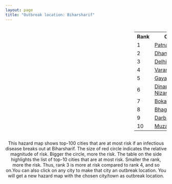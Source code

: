 ```yaml
---
layout: page
title: "Outbreak location: Biharsharif"
---
```

<div style="width: 100%; overflow: auto;">
<div style="width: 75%; float: left;">
<div id="mapid">
<script src="https://buda-magenta.github.io/hazard_map/load_map.js"></script>

<script>
var marker_outbreak = L.marker([25.205305, 85.514612],{"autoPan": true}).addTo(map); marker_outbreak.bindTooltip("Biharsharif").openTooltip();

var circle_1 = L.circle([25.609324, 85.123525], {"pane": "markerPane", "color": "red", "fill": true, "fillOpacity": 0.2, "fillRule": "evenodd", "lineCap": "round", "lineJoin": "round", "opacity": 1.0, "radius": 133133, "stroke": true, "weight": 3}).addTo(map);
circle_1.bindTooltip("Patna<br>rank: 1<br>hazard index: 0.133133")
circle_1.bindPopup('<a href="https://buda-magenta.github.io/hazard_map/Patna">Patna</a>')

var circle_2 = L.circle([23.795281, 86.430964], {"pane": "markerPane", "color": "red", "fill": true, "fillOpacity": 0.2, "fillRule": "evenodd", "lineCap": "round", "lineJoin": "round", "opacity": 1.0, "radius": 29105, "stroke": true, "weight": 3}).addTo(map);
circle_2.bindTooltip("Dhanbad<br>rank: 2<br>hazard index: 0.029105")
circle_2.bindPopup('<a href="https://buda-magenta.github.io/hazard_map/Dhanbad">Dhanbad</a>')

var circle_3 = L.circle([28.651718, 77.221939], {"pane": "markerPane", "color": "red", "fill": true, "fillOpacity": 0.2, "fillRule": "evenodd", "lineCap": "round", "lineJoin": "round", "opacity": 1.0, "radius": 25018, "stroke": true, "weight": 3}).addTo(map);
circle_3.bindTooltip("Delhi<br>rank: 3<br>hazard index: 0.025018")
circle_3.bindPopup('<a href="https://buda-magenta.github.io/hazard_map/Delhi">Delhi</a>')

var circle_4 = L.circle([25.335649, 83.007629], {"pane": "markerPane", "color": "red", "fill": true, "fillOpacity": 0.2, "fillRule": "evenodd", "lineCap": "round", "lineJoin": "round", "opacity": 1.0, "radius": 22888, "stroke": true, "weight": 3}).addTo(map);
circle_4.bindTooltip("Varanasi<br>rank: 4<br>hazard index: 0.022889")
circle_4.bindPopup('<a href="https://buda-magenta.github.io/hazard_map/Varanasi">Varanasi</a>')

var circle_5 = L.circle([24.796436, 85.007956], {"pane": "markerPane", "color": "red", "fill": true, "fillOpacity": 0.2, "fillRule": "evenodd", "lineCap": "round", "lineJoin": "round", "opacity": 1.0, "radius": 19479, "stroke": true, "weight": 3}).addTo(map);
circle_5.bindTooltip("Gaya<br>rank: 5<br>hazard index: 0.019480")
circle_5.bindPopup('<a href="https://buda-magenta.github.io/hazard_map/Gaya">Gaya</a>')

var circle_6 = L.circle([25.623400, 85.041700], {"pane": "markerPane", "color": "red", "fill": true, "fillOpacity": 0.2, "fillRule": "evenodd", "lineCap": "round", "lineJoin": "round", "opacity": 1.0, "radius": 12521, "stroke": true, "weight": 3}).addTo(map);
circle_6.bindTooltip("Dinapur Nizamat<br>rank: 6<br>hazard index: 0.012521")
circle_6.bindPopup('<a href="https://buda-magenta.github.io/hazard_map/Dinapur_Nizamat">Dinapur Nizamat</a>')

var circle_7 = L.circle([23.699128, 85.991069], {"pane": "markerPane", "color": "red", "fill": true, "fillOpacity": 0.2, "fillRule": "evenodd", "lineCap": "round", "lineJoin": "round", "opacity": 1.0, "radius": 10371, "stroke": true, "weight": 3}).addTo(map);
circle_7.bindTooltip("Bokaro<br>rank: 7<br>hazard index: 0.010372")
circle_7.bindPopup('<a href="https://buda-magenta.github.io/hazard_map/Bokaro">Bokaro</a>')

var circle_8 = L.circle([25.286698, 87.132254], {"pane": "markerPane", "color": "red", "fill": true, "fillOpacity": 0.2, "fillRule": "evenodd", "lineCap": "round", "lineJoin": "round", "opacity": 1.0, "radius": 9976, "stroke": true, "weight": 3}).addTo(map);
circle_8.bindTooltip("Bhagalpur<br>rank: 8<br>hazard index: 0.009976")
circle_8.bindPopup('<a href="https://buda-magenta.github.io/hazard_map/Bhagalpur">Bhagalpur</a>')

var circle_9 = L.circle([26.083143, 86.032571], {"pane": "markerPane", "color": "red", "fill": true, "fillOpacity": 0.2, "fillRule": "evenodd", "lineCap": "round", "lineJoin": "round", "opacity": 1.0, "radius": 9003, "stroke": true, "weight": 3}).addTo(map);
circle_9.bindTooltip("Darbhanga<br>rank: 9<br>hazard index: 0.009003")
circle_9.bindPopup('<a href="https://buda-magenta.github.io/hazard_map/Darbhanga">Darbhanga</a>')

var circle_10 = L.circle([26.148658, 85.340013], {"pane": "markerPane", "color": "red", "fill": true, "fillOpacity": 0.2, "fillRule": "evenodd", "lineCap": "round", "lineJoin": "round", "opacity": 1.0, "radius": 8815, "stroke": true, "weight": 3}).addTo(map);
circle_10.bindTooltip("Muzaffarpur<br>rank: 10<br>hazard index: 0.008816")
circle_10.bindPopup('<a href="https://buda-magenta.github.io/hazard_map/Muzaffarpur">Muzaffarpur</a>')

var circle_11 = L.circle([25.512719, 86.090571], {"pane": "markerPane", "color": "red", "fill": true, "fillOpacity": 0.2, "fillRule": "evenodd", "lineCap": "round", "lineJoin": "round", "opacity": 1.0, "radius": 6561, "stroke": true, "weight": 3}).addTo(map);
circle_11.bindTooltip("Begusarai<br>rank: 11<br>hazard index: 0.006561")
circle_11.bindPopup('<a href="https://buda-magenta.github.io/hazard_map/Begusarai">Begusarai</a>')

var circle_12 = L.circle([24.900100, 84.018211], {"pane": "markerPane", "color": "red", "fill": true, "fillOpacity": 0.2, "fillRule": "evenodd", "lineCap": "round", "lineJoin": "round", "opacity": 1.0, "radius": 6198, "stroke": true, "weight": 3}).addTo(map);
circle_12.bindTooltip("Sasaram<br>rank: 12<br>hazard index: 0.006199")
circle_12.bindPopup('<a href="https://buda-magenta.github.io/hazard_map/Sasaram">Sasaram</a>')

var circle_13 = L.circle([25.623457, 84.596839], {"pane": "markerPane", "color": "red", "fill": true, "fillOpacity": 0.2, "fillRule": "evenodd", "lineCap": "round", "lineJoin": "round", "opacity": 1.0, "radius": 5890, "stroke": true, "weight": 3}).addTo(map);
circle_13.bindTooltip("Arrah<br>rank: 13<br>hazard index: 0.005890")
circle_13.bindPopup('<a href="https://buda-magenta.github.io/hazard_map/Arrah">Arrah</a>')

var circle_14 = L.circle([26.838100, 80.934600], {"pane": "markerPane", "color": "red", "fill": true, "fillOpacity": 0.2, "fillRule": "evenodd", "lineCap": "round", "lineJoin": "round", "opacity": 1.0, "radius": 5827, "stroke": true, "weight": 3}).addTo(map);
circle_14.bindTooltip("Lucknow<br>rank: 14<br>hazard index: 0.005828")
circle_14.bindPopup('<a href="https://buda-magenta.github.io/hazard_map/Lucknow">Lucknow</a>')

var circle_15 = L.circle([25.152471, 85.006878], {"pane": "markerPane", "color": "red", "fill": true, "fillOpacity": 0.2, "fillRule": "evenodd", "lineCap": "round", "lineJoin": "round", "opacity": 1.0, "radius": 4528, "stroke": true, "weight": 3}).addTo(map);
circle_15.bindTooltip("Jehanabad<br>rank: 15<br>hazard index: 0.004529")
circle_15.bindPopup('<a href="https://buda-magenta.github.io/hazard_map/Jehanabad">Jehanabad</a>')

var circle_16 = L.circle([25.832642, 86.614893], {"pane": "markerPane", "color": "red", "fill": true, "fillOpacity": 0.2, "fillRule": "evenodd", "lineCap": "round", "lineJoin": "round", "opacity": 1.0, "radius": 4495, "stroke": true, "weight": 3}).addTo(map);
circle_16.bindTooltip("Saharsa<br>rank: 16<br>hazard index: 0.004496")
circle_16.bindPopup('<a href="https://buda-magenta.github.io/hazard_map/Saharsa">Saharsa</a>')

var circle_17 = L.circle([26.791073, 84.560107], {"pane": "markerPane", "color": "red", "fill": true, "fillOpacity": 0.2, "fillRule": "evenodd", "lineCap": "round", "lineJoin": "round", "opacity": 1.0, "radius": 4290, "stroke": true, "weight": 3}).addTo(map);
circle_17.bindTooltip("Bettiah<br>rank: 17<br>hazard index: 0.004291")
circle_17.bindPopup('<a href="https://buda-magenta.github.io/hazard_map/Bettiah">Bettiah</a>')

var circle_18 = L.circle([25.220812, 86.517204], {"pane": "markerPane", "color": "red", "fill": true, "fillOpacity": 0.2, "fillRule": "evenodd", "lineCap": "round", "lineJoin": "round", "opacity": 1.0, "radius": 4276, "stroke": true, "weight": 3}).addTo(map);
circle_18.bindTooltip("Munger<br>rank: 18<br>hazard index: 0.004277")
circle_18.bindPopup('<a href="https://buda-magenta.github.io/hazard_map/Munger">Munger</a>')

var circle_19 = L.circle([26.669512, 84.957411], {"pane": "markerPane", "color": "red", "fill": true, "fillOpacity": 0.2, "fillRule": "evenodd", "lineCap": "round", "lineJoin": "round", "opacity": 1.0, "radius": 4226, "stroke": true, "weight": 3}).addTo(map);
circle_19.bindTooltip("Motihari<br>rank: 19<br>hazard index: 0.004226")
circle_19.bindPopup('<a href="https://buda-magenta.github.io/hazard_map/Motihari">Motihari</a>')

var circle_20 = L.circle([25.720581, 85.255560], {"pane": "markerPane", "color": "red", "fill": true, "fillOpacity": 0.2, "fillRule": "evenodd", "lineCap": "round", "lineJoin": "round", "opacity": 1.0, "radius": 4103, "stroke": true, "weight": 3}).addTo(map);
circle_20.bindTooltip("Hajipur<br>rank: 20<br>hazard index: 0.004104")
circle_20.bindPopup('<a href="https://buda-magenta.github.io/hazard_map/Hajipur">Hajipur</a>')

var circle_21 = L.circle([25.133173, 86.525040], {"pane": "markerPane", "color": "red", "fill": true, "fillOpacity": 0.2, "fillRule": "evenodd", "lineCap": "round", "lineJoin": "round", "opacity": 1.0, "radius": 3979, "stroke": true, "weight": 3}).addTo(map);
circle_21.bindTooltip("Kharagpur<br>rank: 21<br>hazard index: 0.003980")
circle_21.bindPopup('<a href="https://buda-magenta.github.io/hazard_map/Kharagpur">Kharagpur</a>')

var circle_22 = L.circle([25.773344, 84.784977], {"pane": "markerPane", "color": "red", "fill": true, "fillOpacity": 0.2, "fillRule": "evenodd", "lineCap": "round", "lineJoin": "round", "opacity": 1.0, "radius": 3939, "stroke": true, "weight": 3}).addTo(map);
circle_22.bindTooltip("Chapra<br>rank: 22<br>hazard index: 0.003940")
circle_22.bindPopup('<a href="https://buda-magenta.github.io/hazard_map/Chapra">Chapra</a>')

var circle_23 = L.circle([24.476642, 86.606732], {"pane": "markerPane", "color": "red", "fill": true, "fillOpacity": 0.2, "fillRule": "evenodd", "lineCap": "round", "lineJoin": "round", "opacity": 1.0, "radius": 3609, "stroke": true, "weight": 3}).addTo(map);
circle_23.bindTooltip("Deoghar<br>rank: 23<br>hazard index: 0.003609")
circle_23.bindPopup('<a href="https://buda-magenta.github.io/hazard_map/Deoghar">Deoghar</a>')

var circle_24 = L.circle([23.967515, 85.438846], {"pane": "markerPane", "color": "red", "fill": true, "fillOpacity": 0.2, "fillRule": "evenodd", "lineCap": "round", "lineJoin": "round", "opacity": 1.0, "radius": 3094, "stroke": true, "weight": 3}).addTo(map);
circle_24.bindTooltip("Hazaribagh<br>rank: 24<br>hazard index: 0.003094")
circle_24.bindPopup('<a href="https://buda-magenta.github.io/hazard_map/Hazaribagh">Hazaribagh</a>')

var circle_25 = L.circle([25.572433, 83.609605], {"pane": "markerPane", "color": "red", "fill": true, "fillOpacity": 0.2, "fillRule": "evenodd", "lineCap": "round", "lineJoin": "round", "opacity": 1.0, "radius": 2990, "stroke": true, "weight": 3}).addTo(map);
circle_25.bindTooltip("Medinipur<br>rank: 25<br>hazard index: 0.002991")
circle_25.bindPopup('<a href="https://buda-magenta.github.io/hazard_map/Medinipur">Medinipur</a>')

var circle_26 = L.circle([26.131004, 84.391257], {"pane": "markerPane", "color": "red", "fill": true, "fillOpacity": 0.2, "fillRule": "evenodd", "lineCap": "round", "lineJoin": "round", "opacity": 1.0, "radius": 2820, "stroke": true, "weight": 3}).addTo(map);
circle_26.bindTooltip("Siwan<br>rank: 26<br>hazard index: 0.002820")
circle_26.bindPopup('<a href="https://buda-magenta.github.io/hazard_map/Siwan">Siwan</a>')

var circle_27 = L.circle([25.562071, 84.015672], {"pane": "markerPane", "color": "red", "fill": true, "fillOpacity": 0.2, "fillRule": "evenodd", "lineCap": "round", "lineJoin": "round", "opacity": 1.0, "radius": 2481, "stroke": true, "weight": 3}).addTo(map);
circle_27.bindTooltip("Buxar<br>rank: 27<br>hazard index: 0.002481")
circle_27.bindPopup('<a href="https://buda-magenta.github.io/hazard_map/Buxar">Buxar</a>')

var circle_28 = L.circle([23.370035, 85.325013], {"pane": "markerPane", "color": "red", "fill": true, "fillOpacity": 0.2, "fillRule": "evenodd", "lineCap": "round", "lineJoin": "round", "opacity": 1.0, "radius": 2469, "stroke": true, "weight": 3}).addTo(map);
circle_28.bindTooltip("Ranchi<br>rank: 28<br>hazard index: 0.002470")
circle_28.bindPopup('<a href="https://buda-magenta.github.io/hazard_map/Ranchi">Ranchi</a>')

var circle_29 = L.circle([28.651718, 77.221939], {"pane": "markerPane", "color": "red", "fill": true, "fillOpacity": 0.2, "fillRule": "evenodd", "lineCap": "round", "lineJoin": "round", "opacity": 1.0, "radius": 2326, "stroke": true, "weight": 3}).addTo(map);
circle_29.bindTooltip("Dehri<br>rank: 29<br>hazard index: 0.002327")
circle_29.bindPopup('<a href="https://buda-magenta.github.io/hazard_map/Dehri">Dehri</a>')

var circle_30 = L.circle([25.329791, 86.456777], {"pane": "markerPane", "color": "red", "fill": true, "fillOpacity": 0.2, "fillRule": "evenodd", "lineCap": "round", "lineJoin": "round", "opacity": 1.0, "radius": 2253, "stroke": true, "weight": 3}).addTo(map);
circle_30.bindTooltip("Jamalpur<br>rank: 30<br>hazard index: 0.002253")
circle_30.bindPopup('<a href="https://buda-magenta.github.io/hazard_map/Jamalpur">Jamalpur</a>')

var circle_31 = L.circle([25.877933, 84.119959], {"pane": "markerPane", "color": "red", "fill": true, "fillOpacity": 0.2, "fillRule": "evenodd", "lineCap": "round", "lineJoin": "round", "opacity": 1.0, "radius": 2229, "stroke": true, "weight": 3}).addTo(map);
circle_31.bindTooltip("Ballia<br>rank: 31<br>hazard index: 0.002230")
circle_31.bindPopup('<a href="https://buda-magenta.github.io/hazard_map/Ballia">Ballia</a>')

var circle_32 = L.circle([22.541418, 88.357691], {"pane": "markerPane", "color": "red", "fill": true, "fillOpacity": 0.2, "fillRule": "evenodd", "lineCap": "round", "lineJoin": "round", "opacity": 1.0, "radius": 2228, "stroke": true, "weight": 3}).addTo(map);
circle_32.bindTooltip("Kolkata<br>rank: 32<br>hazard index: 0.002228")
circle_32.bindPopup('<a href="https://buda-magenta.github.io/hazard_map/Kolkata">Kolkata</a>')

var circle_33 = L.circle([25.280733, 83.125128], {"pane": "markerPane", "color": "red", "fill": true, "fillOpacity": 0.2, "fillRule": "evenodd", "lineCap": "round", "lineJoin": "round", "opacity": 1.0, "radius": 2097, "stroke": true, "weight": 3}).addTo(map);
circle_33.bindTooltip("Mughal Sarai<br>rank: 33<br>hazard index: 0.002097")
circle_33.bindPopup('<a href="https://buda-magenta.github.io/hazard_map/Mughal_Sarai">Mughal Sarai</a>')

var circle_34 = L.circle([28.457876, 79.405571], {"pane": "markerPane", "color": "red", "fill": true, "fillOpacity": 0.2, "fillRule": "evenodd", "lineCap": "round", "lineJoin": "round", "opacity": 1.0, "radius": 1859, "stroke": true, "weight": 3}).addTo(map);
circle_34.bindTooltip("Bareilly<br>rank: 34<br>hazard index: 0.001859")
circle_34.bindPopup('<a href="https://buda-magenta.github.io/hazard_map/Bareilly">Bareilly</a>')

var circle_35 = L.circle([28.863842, 78.805778], {"pane": "markerPane", "color": "red", "fill": true, "fillOpacity": 0.2, "fillRule": "evenodd", "lineCap": "round", "lineJoin": "round", "opacity": 1.0, "radius": 1841, "stroke": true, "weight": 3}).addTo(map);
circle_35.bindTooltip("Moradabad<br>rank: 35<br>hazard index: 0.001842")
circle_35.bindPopup('<a href="https://buda-magenta.github.io/hazard_map/Moradabad">Moradabad</a>')

var circle_36 = L.circle([19.075990, 72.877393], {"pane": "markerPane", "color": "red", "fill": true, "fillOpacity": 0.2, "fillRule": "evenodd", "lineCap": "round", "lineJoin": "round", "opacity": 1.0, "radius": 1154, "stroke": true, "weight": 3}).addTo(map);
circle_36.bindTooltip("Mumbai<br>rank: 36<br>hazard index: 0.001155")
circle_36.bindPopup('<a href="https://buda-magenta.github.io/hazard_map/Mumbai">Mumbai</a>')

var circle_37 = L.circle([25.560900, 87.647654], {"pane": "markerPane", "color": "red", "fill": true, "fillOpacity": 0.2, "fillRule": "evenodd", "lineCap": "round", "lineJoin": "round", "opacity": 1.0, "radius": 1006, "stroke": true, "weight": 3}).addTo(map);
circle_37.bindTooltip("Katihar<br>rank: 37<br>hazard index: 0.001007")
circle_37.bindPopup('<a href="https://buda-magenta.github.io/hazard_map/Katihar">Katihar</a>')

var circle_38 = L.circle([22.801519, 86.202958], {"pane": "markerPane", "color": "red", "fill": true, "fillOpacity": 0.2, "fillRule": "evenodd", "lineCap": "round", "lineJoin": "round", "opacity": 1.0, "radius": 929, "stroke": true, "weight": 3}).addTo(map);
circle_38.bindTooltip("Jamshedpur<br>rank: 38<br>hazard index: 0.000930")
circle_38.bindPopup('<a href="https://buda-magenta.github.io/hazard_map/Jamshedpur">Jamshedpur</a>')

var circle_39 = L.circle([23.687130, 86.974659], {"pane": "markerPane", "color": "red", "fill": true, "fillOpacity": 0.2, "fillRule": "evenodd", "lineCap": "round", "lineJoin": "round", "opacity": 1.0, "radius": 856, "stroke": true, "weight": 3}).addTo(map);
circle_39.bindTooltip("Asansol<br>rank: 39<br>hazard index: 0.000857")
circle_39.bindPopup('<a href="https://buda-magenta.github.io/hazard_map/Asansol">Asansol</a>')

var circle_40 = L.circle([26.716413, 88.430992], {"pane": "markerPane", "color": "red", "fill": true, "fillOpacity": 0.2, "fillRule": "evenodd", "lineCap": "round", "lineJoin": "round", "opacity": 1.0, "radius": 814, "stroke": true, "weight": 3}).addTo(map);
circle_40.bindTooltip("Siliguri<br>rank: 40<br>hazard index: 0.000814")
circle_40.bindPopup('<a href="https://buda-magenta.github.io/hazard_map/Siliguri">Siliguri</a>')

var circle_41 = L.circle([27.912633, 79.746563], {"pane": "markerPane", "color": "red", "fill": true, "fillOpacity": 0.2, "fillRule": "evenodd", "lineCap": "round", "lineJoin": "round", "opacity": 1.0, "radius": 678, "stroke": true, "weight": 3}).addTo(map);
circle_41.bindTooltip("Shahjahanpur<br>rank: 41<br>hazard index: 0.000679")
circle_41.bindPopup('<a href="https://buda-magenta.github.io/hazard_map/Shahjahanpur">Shahjahanpur</a>')

var circle_42 = L.circle([26.671329, 83.364583], {"pane": "markerPane", "color": "red", "fill": true, "fillOpacity": 0.2, "fillRule": "evenodd", "lineCap": "round", "lineJoin": "round", "opacity": 1.0, "radius": 653, "stroke": true, "weight": 3}).addTo(map);
circle_42.bindTooltip("Gorakhpur<br>rank: 42<br>hazard index: 0.000653")
circle_42.bindPopup('<a href="https://buda-magenta.github.io/hazard_map/Gorakhpur">Gorakhpur</a>')

var circle_43 = L.circle([26.460914, 80.321759], {"pane": "markerPane", "color": "red", "fill": true, "fillOpacity": 0.2, "fillRule": "evenodd", "lineCap": "round", "lineJoin": "round", "opacity": 1.0, "radius": 610, "stroke": true, "weight": 3}).addTo(map);
circle_43.bindTooltip("Kanpur<br>rank: 43<br>hazard index: 0.000610")
circle_43.bindPopup('<a href="https://buda-magenta.github.io/hazard_map/Kanpur">Kanpur</a>')

var circle_44 = L.circle([26.180598, 91.753943], {"pane": "markerPane", "color": "red", "fill": true, "fillOpacity": 0.2, "fillRule": "evenodd", "lineCap": "round", "lineJoin": "round", "opacity": 1.0, "radius": 520, "stroke": true, "weight": 3}).addTo(map);
circle_44.bindTooltip("Guwahati<br>rank: 44<br>hazard index: 0.000521")
circle_44.bindPopup('<a href="https://buda-magenta.github.io/hazard_map/Guwahati">Guwahati</a>')

var circle_45 = L.circle([25.795593, 82.488341], {"pane": "markerPane", "color": "red", "fill": true, "fillOpacity": 0.2, "fillRule": "evenodd", "lineCap": "round", "lineJoin": "round", "opacity": 1.0, "radius": 508, "stroke": true, "weight": 3}).addTo(map);
circle_45.bindTooltip("Jaunpur<br>rank: 45<br>hazard index: 0.000508")
circle_45.bindPopup('<a href="https://buda-magenta.github.io/hazard_map/Jaunpur">Jaunpur</a>')

var circle_46 = L.circle([23.730215, 86.839671], {"pane": "markerPane", "color": "red", "fill": true, "fillOpacity": 0.2, "fillRule": "evenodd", "lineCap": "round", "lineJoin": "round", "opacity": 1.0, "radius": 498, "stroke": true, "weight": 3}).addTo(map);
circle_46.bindTooltip("Kulti<br>rank: 46<br>hazard index: 0.000498")
circle_46.bindPopup('<a href="https://buda-magenta.github.io/hazard_map/Kulti">Kulti</a>')

var circle_47 = L.circle([12.979120, 77.591300], {"pane": "markerPane", "color": "red", "fill": true, "fillOpacity": 0.2, "fillRule": "evenodd", "lineCap": "round", "lineJoin": "round", "opacity": 1.0, "radius": 497, "stroke": true, "weight": 3}).addTo(map);
circle_47.bindTooltip("Bangalore<br>rank: 47<br>hazard index: 0.000497")
circle_47.bindPopup('<a href="https://buda-magenta.github.io/hazard_map/Bangalore">Bangalore</a>')

var circle_48 = L.circle([26.000000, 87.500000], {"pane": "markerPane", "color": "red", "fill": true, "fillOpacity": 0.2, "fillRule": "evenodd", "lineCap": "round", "lineJoin": "round", "opacity": 1.0, "radius": 467, "stroke": true, "weight": 3}).addTo(map);
circle_48.bindTooltip("Purnia<br>rank: 48<br>hazard index: 0.000467")
circle_48.bindPopup('<a href="https://buda-magenta.github.io/hazard_map/Purnia">Purnia</a>')

var circle_49 = L.circle([28.753900, 77.399900], {"pane": "markerPane", "color": "red", "fill": true, "fillOpacity": 0.2, "fillRule": "evenodd", "lineCap": "round", "lineJoin": "round", "opacity": 1.0, "radius": 392, "stroke": true, "weight": 3}).addTo(map);
circle_49.bindTooltip("Khora<br>rank: 49<br>hazard index: 0.000392")
circle_49.bindPopup('<a href="https://buda-magenta.github.io/hazard_map/Khora">Khora</a>')

var circle_50 = L.circle([28.428262, 77.002700], {"pane": "markerPane", "color": "red", "fill": true, "fillOpacity": 0.2, "fillRule": "evenodd", "lineCap": "round", "lineJoin": "round", "opacity": 1.0, "radius": 353, "stroke": true, "weight": 3}).addTo(map);
circle_50.bindTooltip("Gurgaon<br>rank: 50<br>hazard index: 0.000354")
circle_50.bindPopup('<a href="https://buda-magenta.github.io/hazard_map/Gurgaon">Gurgaon</a>')

var circle_51 = L.circle([28.402979, 77.310384], {"pane": "markerPane", "color": "red", "fill": true, "fillOpacity": 0.2, "fillRule": "evenodd", "lineCap": "round", "lineJoin": "round", "opacity": 1.0, "radius": 324, "stroke": true, "weight": 3}).addTo(map);
circle_51.bindTooltip("Faridabad<br>rank: 51<br>hazard index: 0.000325")
circle_51.bindPopup('<a href="https://buda-magenta.github.io/hazard_map/Faridabad">Faridabad</a>')

var circle_52 = L.circle([25.438130, 81.833800], {"pane": "markerPane", "color": "red", "fill": true, "fillOpacity": 0.2, "fillRule": "evenodd", "lineCap": "round", "lineJoin": "round", "opacity": 1.0, "radius": 268, "stroke": true, "weight": 3}).addTo(map);
circle_52.bindTooltip("Allahabad<br>rank: 52<br>hazard index: 0.000268")
circle_52.bindPopup('<a href="https://buda-magenta.github.io/hazard_map/Allahabad">Allahabad</a>')

var circle_53 = L.circle([25.531031, 78.652689], {"pane": "markerPane", "color": "red", "fill": true, "fillOpacity": 0.2, "fillRule": "evenodd", "lineCap": "round", "lineJoin": "round", "opacity": 1.0, "radius": 267, "stroke": true, "weight": 3}).addTo(map);
circle_53.bindTooltip("Jhansi<br>rank: 53<br>hazard index: 0.000267")
circle_53.bindPopup('<a href="https://buda-magenta.github.io/hazard_map/Jhansi">Jhansi</a>')

var circle_54 = L.circle([28.901090, 76.580194], {"pane": "markerPane", "color": "red", "fill": true, "fillOpacity": 0.2, "fillRule": "evenodd", "lineCap": "round", "lineJoin": "round", "opacity": 1.0, "radius": 257, "stroke": true, "weight": 3}).addTo(map);
circle_54.bindTooltip("Rohtak<br>rank: 54<br>hazard index: 0.000257")
circle_54.bindPopup('<a href="https://buda-magenta.github.io/hazard_map/Rohtak">Rohtak</a>')

var circle_55 = L.circle([23.131954, 87.207397], {"pane": "markerPane", "color": "red", "fill": true, "fillOpacity": 0.2, "fillRule": "evenodd", "lineCap": "round", "lineJoin": "round", "opacity": 1.0, "radius": 243, "stroke": true, "weight": 3}).addTo(map);
circle_55.bindTooltip("Bankura<br>rank: 55<br>hazard index: 0.000243")
circle_55.bindPopup('<a href="https://buda-magenta.github.io/hazard_map/Bankura">Bankura</a>')

var circle_56 = L.circle([25.954628, 83.647350], {"pane": "markerPane", "color": "red", "fill": true, "fillOpacity": 0.2, "fillRule": "evenodd", "lineCap": "round", "lineJoin": "round", "opacity": 1.0, "radius": 231, "stroke": true, "weight": 3}).addTo(map);
circle_56.bindTooltip("Maunath Bhanjan<br>rank: 56<br>hazard index: 0.000232")
circle_56.bindPopup('<a href="https://buda-magenta.github.io/hazard_map/Maunath_Bhanjan">Maunath Bhanjan</a>')

var circle_57 = L.circle([24.965712, 88.127778], {"pane": "markerPane", "color": "red", "fill": true, "fillOpacity": 0.2, "fillRule": "evenodd", "lineCap": "round", "lineJoin": "round", "opacity": 1.0, "radius": 230, "stroke": true, "weight": 3}).addTo(map);
circle_57.bindTooltip("English Bazar<br>rank: 57<br>hazard index: 0.000231")
circle_57.bindPopup('<a href="https://buda-magenta.github.io/hazard_map/English_Bazar">English Bazar</a>')

var circle_58 = L.circle([30.909016, 75.851601], {"pane": "markerPane", "color": "red", "fill": true, "fillOpacity": 0.2, "fillRule": "evenodd", "lineCap": "round", "lineJoin": "round", "opacity": 1.0, "radius": 226, "stroke": true, "weight": 3}).addTo(map);
circle_58.bindTooltip("Ludhiana<br>rank: 58<br>hazard index: 0.000226")
circle_58.bindPopup('<a href="https://buda-magenta.github.io/hazard_map/Ludhiana">Ludhiana</a>')

var circle_59 = L.circle([26.242511, 82.296169], {"pane": "markerPane", "color": "red", "fill": true, "fillOpacity": 0.2, "fillRule": "evenodd", "lineCap": "round", "lineJoin": "round", "opacity": 1.0, "radius": 223, "stroke": true, "weight": 3}).addTo(map);
circle_59.bindTooltip("Sultanpur<br>rank: 59<br>hazard index: 0.000223")
circle_59.bindPopup('<a href="https://buda-magenta.github.io/hazard_map/Sultanpur">Sultanpur</a>')

var circle_60 = L.circle([29.000653, 77.768229], {"pane": "markerPane", "color": "red", "fill": true, "fillOpacity": 0.2, "fillRule": "evenodd", "lineCap": "round", "lineJoin": "round", "opacity": 1.0, "radius": 217, "stroke": true, "weight": 3}).addTo(map);
circle_60.bindTooltip("Meerut<br>rank: 60<br>hazard index: 0.000218")
circle_60.bindPopup('<a href="https://buda-magenta.github.io/hazard_map/Meerut">Meerut</a>')

var circle_61 = L.circle([13.083694, 80.270186], {"pane": "markerPane", "color": "red", "fill": true, "fillOpacity": 0.2, "fillRule": "evenodd", "lineCap": "round", "lineJoin": "round", "opacity": 1.0, "radius": 185, "stroke": true, "weight": 3}).addTo(map);
circle_61.bindTooltip("Chennai<br>rank: 61<br>hazard index: 0.000185")
circle_61.bindPopup('<a href="https://buda-magenta.github.io/hazard_map/Chennai">Chennai</a>')

var circle_62 = L.circle([29.988077, 77.508130], {"pane": "markerPane", "color": "red", "fill": true, "fillOpacity": 0.2, "fillRule": "evenodd", "lineCap": "round", "lineJoin": "round", "opacity": 1.0, "radius": 168, "stroke": true, "weight": 3}).addTo(map);
circle_62.bindTooltip("Saharanpur<br>rank: 62<br>hazard index: 0.000168")
circle_62.bindPopup('<a href="https://buda-magenta.github.io/hazard_map/Saharanpur">Saharanpur</a>')

var circle_63 = L.circle([27.059011, 84.206464], {"pane": "markerPane", "color": "red", "fill": true, "fillOpacity": 0.2, "fillRule": "evenodd", "lineCap": "round", "lineJoin": "round", "opacity": 1.0, "radius": 164, "stroke": true, "weight": 3}).addTo(map);
circle_63.bindTooltip("Bagaha<br>rank: 63<br>hazard index: 0.000164")
circle_63.bindPopup('<a href="https://buda-magenta.github.io/hazard_map/Bagaha">Bagaha</a>')

var circle_64 = L.circle([26.250000, 81.250000], {"pane": "markerPane", "color": "red", "fill": true, "fillOpacity": 0.2, "fillRule": "evenodd", "lineCap": "round", "lineJoin": "round", "opacity": 1.0, "radius": 162, "stroke": true, "weight": 3}).addTo(map);
circle_64.bindTooltip("Rae Bareli<br>rank: 64<br>hazard index: 0.000163")
circle_64.bindPopup('<a href="https://buda-magenta.github.io/hazard_map/Rae_Bareli">Rae Bareli</a>')

var circle_65 = L.circle([23.021624, 72.579707], {"pane": "markerPane", "color": "red", "fill": true, "fillOpacity": 0.2, "fillRule": "evenodd", "lineCap": "round", "lineJoin": "round", "opacity": 1.0, "radius": 162, "stroke": true, "weight": 3}).addTo(map);
circle_65.bindTooltip("Ahmedabad<br>rank: 65<br>hazard index: 0.000162")
circle_65.bindPopup('<a href="https://buda-magenta.github.io/hazard_map/Ahmedabad">Ahmedabad</a>')

var circle_66 = L.circle([26.298638, 87.953148], {"pane": "markerPane", "color": "red", "fill": true, "fillOpacity": 0.2, "fillRule": "evenodd", "lineCap": "round", "lineJoin": "round", "opacity": 1.0, "radius": 160, "stroke": true, "weight": 3}).addTo(map);
circle_66.bindTooltip("Kishanganj<br>rank: 66<br>hazard index: 0.000161")
circle_66.bindPopup('<a href="https://buda-magenta.github.io/hazard_map/Kishanganj">Kishanganj</a>')

var circle_67 = L.circle([17.388786, 78.461065], {"pane": "markerPane", "color": "red", "fill": true, "fillOpacity": 0.2, "fillRule": "evenodd", "lineCap": "round", "lineJoin": "round", "opacity": 1.0, "radius": 159, "stroke": true, "weight": 3}).addTo(map);
circle_67.bindTooltip("Hyderabad<br>rank: 67<br>hazard index: 0.000160")
circle_67.bindPopup('<a href="https://buda-magenta.github.io/hazard_map/Hyderabad">Hyderabad</a>')

var circle_68 = L.circle([27.175255, 78.009816], {"pane": "markerPane", "color": "red", "fill": true, "fillOpacity": 0.2, "fillRule": "evenodd", "lineCap": "round", "lineJoin": "round", "opacity": 1.0, "radius": 158, "stroke": true, "weight": 3}).addTo(map);
circle_68.bindTooltip("Agra<br>rank: 68<br>hazard index: 0.000158")
circle_68.bindPopup('<a href="https://buda-magenta.github.io/hazard_map/Agra">Agra</a>')

var circle_69 = L.circle([23.160894, 79.949770], {"pane": "markerPane", "color": "red", "fill": true, "fillOpacity": 0.2, "fillRule": "evenodd", "lineCap": "round", "lineJoin": "round", "opacity": 1.0, "radius": 156, "stroke": true, "weight": 3}).addTo(map);
circle_69.bindTooltip("Jabalpur<br>rank: 69<br>hazard index: 0.000157")
circle_69.bindPopup('<a href="https://buda-magenta.github.io/hazard_map/Jabalpur">Jabalpur</a>')

var circle_70 = L.circle([26.915458, 75.818982], {"pane": "markerPane", "color": "red", "fill": true, "fillOpacity": 0.2, "fillRule": "evenodd", "lineCap": "round", "lineJoin": "round", "opacity": 1.0, "radius": 153, "stroke": true, "weight": 3}).addTo(map);
circle_70.bindTooltip("Jaipur<br>rank: 70<br>hazard index: 0.000154")
circle_70.bindPopup('<a href="https://buda-magenta.github.io/hazard_map/Jaipur">Jaipur</a>')

var circle_71 = L.circle([23.535048, 87.338043], {"pane": "markerPane", "color": "red", "fill": true, "fillOpacity": 0.2, "fillRule": "evenodd", "lineCap": "round", "lineJoin": "round", "opacity": 1.0, "radius": 148, "stroke": true, "weight": 3}).addTo(map);
circle_71.bindTooltip("Durgapur<br>rank: 71<br>hazard index: 0.000148")
circle_71.bindPopup('<a href="https://buda-magenta.github.io/hazard_map/Durgapur">Durgapur</a>')

var circle_72 = L.circle([27.876990, 78.137290], {"pane": "markerPane", "color": "red", "fill": true, "fillOpacity": 0.2, "fillRule": "evenodd", "lineCap": "round", "lineJoin": "round", "opacity": 1.0, "radius": 144, "stroke": true, "weight": 3}).addTo(map);
circle_72.bindTooltip("Aligarh<br>rank: 72<br>hazard index: 0.000145")
circle_72.bindPopup('<a href="https://buda-magenta.github.io/hazard_map/Aligarh">Aligarh</a>')

var circle_73 = L.circle([21.237947, 81.633683], {"pane": "markerPane", "color": "red", "fill": true, "fillOpacity": 0.2, "fillRule": "evenodd", "lineCap": "round", "lineJoin": "round", "opacity": 1.0, "radius": 143, "stroke": true, "weight": 3}).addTo(map);
circle_73.bindTooltip("Raipur<br>rank: 73<br>hazard index: 0.000144")
circle_73.bindPopup('<a href="https://buda-magenta.github.io/hazard_map/Raipur">Raipur</a>')

var circle_74 = L.circle([29.003314, 77.016732], {"pane": "markerPane", "color": "red", "fill": true, "fillOpacity": 0.2, "fillRule": "evenodd", "lineCap": "round", "lineJoin": "round", "opacity": 1.0, "radius": 143, "stroke": true, "weight": 3}).addTo(map);
circle_74.bindTooltip("Sonipat<br>rank: 74<br>hazard index: 0.000144")
circle_74.bindPopup('<a href="https://buda-magenta.github.io/hazard_map/Sonipat">Sonipat</a>')

var circle_75 = L.circle([28.733400, 77.298600], {"pane": "markerPane", "color": "red", "fill": true, "fillOpacity": 0.2, "fillRule": "evenodd", "lineCap": "round", "lineJoin": "round", "opacity": 1.0, "radius": 142, "stroke": true, "weight": 3}).addTo(map);
circle_75.bindTooltip("Loni<br>rank: 75<br>hazard index: 0.000143")
circle_75.bindPopup('<a href="https://buda-magenta.github.io/hazard_map/Loni">Loni</a>')

var circle_76 = L.circle([18.521428, 73.854454], {"pane": "markerPane", "color": "red", "fill": true, "fillOpacity": 0.2, "fillRule": "evenodd", "lineCap": "round", "lineJoin": "round", "opacity": 1.0, "radius": 134, "stroke": true, "weight": 3}).addTo(map);
circle_76.bindTooltip("Pune<br>rank: 76<br>hazard index: 0.000135")
circle_76.bindPopup('<a href="https://buda-magenta.github.io/hazard_map/Pune">Pune</a>')

var circle_77 = L.circle([30.733442, 76.779714], {"pane": "markerPane", "color": "red", "fill": true, "fillOpacity": 0.2, "fillRule": "evenodd", "lineCap": "round", "lineJoin": "round", "opacity": 1.0, "radius": 133, "stroke": true, "weight": 3}).addTo(map);
circle_77.bindTooltip("Chandigarh<br>rank: 77<br>hazard index: 0.000133")
circle_77.bindPopup('<a href="https://buda-magenta.github.io/hazard_map/Chandigarh">Chandigarh</a>')

var circle_78 = L.circle([23.332200, 86.361600], {"pane": "markerPane", "color": "red", "fill": true, "fillOpacity": 0.2, "fillRule": "evenodd", "lineCap": "round", "lineJoin": "round", "opacity": 1.0, "radius": 131, "stroke": true, "weight": 3}).addTo(map);
circle_78.bindTooltip("Purulia<br>rank: 78<br>hazard index: 0.000132")
circle_78.bindPopup('<a href="https://buda-magenta.github.io/hazard_map/Purulia">Purulia</a>')

var circle_79 = L.circle([25.603508, 83.507454], {"pane": "markerPane", "color": "red", "fill": true, "fillOpacity": 0.2, "fillRule": "evenodd", "lineCap": "round", "lineJoin": "round", "opacity": 1.0, "radius": 129, "stroke": true, "weight": 3}).addTo(map);
circle_79.bindTooltip("Ghazipur<br>rank: 79<br>hazard index: 0.000129")
circle_79.bindPopup('<a href="https://buda-magenta.github.io/hazard_map/Ghazipur">Ghazipur</a>')

var circle_80 = L.circle([26.423847, 83.762732], {"pane": "markerPane", "color": "red", "fill": true, "fillOpacity": 0.2, "fillRule": "evenodd", "lineCap": "round", "lineJoin": "round", "opacity": 1.0, "radius": 128, "stroke": true, "weight": 3}).addTo(map);
circle_80.bindTooltip("Deoria<br>rank: 80<br>hazard index: 0.000129")
circle_80.bindPopup('<a href="https://buda-magenta.github.io/hazard_map/Deoria">Deoria</a>')

var circle_81 = L.circle([24.935635, 82.647701], {"pane": "markerPane", "color": "red", "fill": true, "fillOpacity": 0.2, "fillRule": "evenodd", "lineCap": "round", "lineJoin": "round", "opacity": 1.0, "radius": 124, "stroke": true, "weight": 3}).addTo(map);
circle_81.bindTooltip("Mirzapur<br>rank: 81<br>hazard index: 0.000125")
circle_81.bindPopup('<a href="https://buda-magenta.github.io/hazard_map/Mirzapur">Mirzapur</a>')

var circle_82 = L.circle([29.211757, 78.961731], {"pane": "markerPane", "color": "red", "fill": true, "fillOpacity": 0.2, "fillRule": "evenodd", "lineCap": "round", "lineJoin": "round", "opacity": 1.0, "radius": 121, "stroke": true, "weight": 3}).addTo(map);
circle_82.bindTooltip("Kashipur<br>rank: 82<br>hazard index: 0.000122")
circle_82.bindPopup('<a href="https://buda-magenta.github.io/hazard_map/Kashipur">Kashipur</a>')

var circle_83 = L.circle([24.197443, 82.666145], {"pane": "markerPane", "color": "red", "fill": true, "fillOpacity": 0.2, "fillRule": "evenodd", "lineCap": "round", "lineJoin": "round", "opacity": 1.0, "radius": 120, "stroke": true, "weight": 3}).addTo(map);
circle_83.bindTooltip("Singrauli<br>rank: 83<br>hazard index: 0.000120")
circle_83.bindPopup('<a href="https://buda-magenta.github.io/hazard_map/Singrauli">Singrauli</a>')

var circle_84 = L.circle([20.266777, 85.843559], {"pane": "markerPane", "color": "red", "fill": true, "fillOpacity": 0.2, "fillRule": "evenodd", "lineCap": "round", "lineJoin": "round", "opacity": 1.0, "radius": 117, "stroke": true, "weight": 3}).addTo(map);
circle_84.bindTooltip("Bhubaneswar<br>rank: 84<br>hazard index: 0.000118")
circle_84.bindPopup('<a href="https://buda-magenta.github.io/hazard_map/Bhubaneswar">Bhubaneswar</a>')

var circle_85 = L.circle([31.634308, 74.873679], {"pane": "markerPane", "color": "red", "fill": true, "fillOpacity": 0.2, "fillRule": "evenodd", "lineCap": "round", "lineJoin": "round", "opacity": 1.0, "radius": 114, "stroke": true, "weight": 3}).addTo(map);
circle_85.bindTooltip("Amritsar<br>rank: 85<br>hazard index: 0.000114")
circle_85.bindPopup('<a href="https://buda-magenta.github.io/hazard_map/Amritsar">Amritsar</a>')

var circle_86 = L.circle([28.660965, 76.834676], {"pane": "markerPane", "color": "red", "fill": true, "fillOpacity": 0.2, "fillRule": "evenodd", "lineCap": "round", "lineJoin": "round", "opacity": 1.0, "radius": 113, "stroke": true, "weight": 3}).addTo(map);
circle_86.bindTooltip("Bahadurgarh<br>rank: 86<br>hazard index: 0.000113")
circle_86.bindPopup('<a href="https://buda-magenta.github.io/hazard_map/Bahadurgarh">Bahadurgarh</a>')

var circle_87 = L.circle([19.194329, 72.970178], {"pane": "markerPane", "color": "red", "fill": true, "fillOpacity": 0.2, "fillRule": "evenodd", "lineCap": "round", "lineJoin": "round", "opacity": 1.0, "radius": 108, "stroke": true, "weight": 3}).addTo(map);
circle_87.bindTooltip("Thane<br>rank: 87<br>hazard index: 0.000109")
circle_87.bindPopup('<a href="https://buda-magenta.github.io/hazard_map/Thane">Thane</a>')

var circle_88 = L.circle([29.391275, 76.977168], {"pane": "markerPane", "color": "red", "fill": true, "fillOpacity": 0.2, "fillRule": "evenodd", "lineCap": "round", "lineJoin": "round", "opacity": 1.0, "radius": 105, "stroke": true, "weight": 3}).addTo(map);
circle_88.bindTooltip("Panipat<br>rank: 88<br>hazard index: 0.000105")
circle_88.bindPopup('<a href="https://buda-magenta.github.io/hazard_map/Panipat">Panipat</a>')

var circle_89 = L.circle([22.472223, 88.093845], {"pane": "markerPane", "color": "red", "fill": true, "fillOpacity": 0.2, "fillRule": "evenodd", "lineCap": "round", "lineJoin": "round", "opacity": 1.0, "radius": 105, "stroke": true, "weight": 3}).addTo(map);
circle_89.bindTooltip("Uluberia<br>rank: 89<br>hazard index: 0.000105")
circle_89.bindPopup('<a href="https://buda-magenta.github.io/hazard_map/Uluberia">Uluberia</a>')

var circle_90 = L.circle([31.292011, 75.568058], {"pane": "markerPane", "color": "red", "fill": true, "fillOpacity": 0.2, "fillRule": "evenodd", "lineCap": "round", "lineJoin": "round", "opacity": 1.0, "radius": 101, "stroke": true, "weight": 3}).addTo(map);
circle_90.bindTooltip("Jalandhar<br>rank: 90<br>hazard index: 0.000101")
circle_90.bindPopup('<a href="https://buda-magenta.github.io/hazard_map/Jalandhar">Jalandhar</a>')

var circle_91 = L.circle([27.633333, 77.583333], {"pane": "markerPane", "color": "red", "fill": true, "fillOpacity": 0.2, "fillRule": "evenodd", "lineCap": "round", "lineJoin": "round", "opacity": 1.0, "radius": 96, "stroke": true, "weight": 3}).addTo(map);
circle_91.bindTooltip("Mathura<br>rank: 91<br>hazard index: 0.000096")
circle_91.bindPopup('<a href="https://buda-magenta.github.io/hazard_map/Mathura">Mathura</a>')

var circle_92 = L.circle([22.782355, 86.159003], {"pane": "markerPane", "color": "red", "fill": true, "fillOpacity": 0.2, "fillRule": "evenodd", "lineCap": "round", "lineJoin": "round", "opacity": 1.0, "radius": 94, "stroke": true, "weight": 3}).addTo(map);
circle_92.bindTooltip("Adityapur<br>rank: 92<br>hazard index: 0.000094")
circle_92.bindPopup('<a href="https://buda-magenta.github.io/hazard_map/Adityapur">Adityapur</a>')

var circle_93 = L.circle([20.011247, 73.790236], {"pane": "markerPane", "color": "red", "fill": true, "fillOpacity": 0.2, "fillRule": "evenodd", "lineCap": "round", "lineJoin": "round", "opacity": 1.0, "radius": 87, "stroke": true, "weight": 3}).addTo(map);
circle_93.bindTooltip("Nashik<br>rank: 93<br>hazard index: 0.000088")
circle_93.bindPopup('<a href="https://buda-magenta.github.io/hazard_map/Nashik">Nashik</a>')

var circle_94 = L.circle([28.570784, 77.327107], {"pane": "markerPane", "color": "red", "fill": true, "fillOpacity": 0.2, "fillRule": "evenodd", "lineCap": "round", "lineJoin": "round", "opacity": 1.0, "radius": 87, "stroke": true, "weight": 3}).addTo(map);
circle_94.bindTooltip("Noida<br>rank: 94<br>hazard index: 0.000088")
circle_94.bindPopup('<a href="https://buda-magenta.github.io/hazard_map/Noida">Noida</a>')

var circle_95 = L.circle([26.626484, 88.734077], {"pane": "markerPane", "color": "red", "fill": true, "fillOpacity": 0.2, "fillRule": "evenodd", "lineCap": "round", "lineJoin": "round", "opacity": 1.0, "radius": 84, "stroke": true, "weight": 3}).addTo(map);
circle_95.bindTooltip("Jalpaiguri<br>rank: 95<br>hazard index: 0.000084")
circle_95.bindPopup('<a href="https://buda-magenta.github.io/hazard_map/Jalpaiguri">Jalpaiguri</a>')

var circle_96 = L.circle([23.250000, 87.750000], {"pane": "markerPane", "color": "red", "fill": true, "fillOpacity": 0.2, "fillRule": "evenodd", "lineCap": "round", "lineJoin": "round", "opacity": 1.0, "radius": 82, "stroke": true, "weight": 3}).addTo(map);
circle_96.bindTooltip("Barddhaman<br>rank: 96<br>hazard index: 0.000083")
circle_96.bindPopup('<a href="https://buda-magenta.github.io/hazard_map/Barddhaman">Barddhaman</a>')

var circle_97 = L.circle([29.301826, 76.338471], {"pane": "markerPane", "color": "red", "fill": true, "fillOpacity": 0.2, "fillRule": "evenodd", "lineCap": "round", "lineJoin": "round", "opacity": 1.0, "radius": 81, "stroke": true, "weight": 3}).addTo(map);
circle_97.bindTooltip("Jind<br>rank: 97<br>hazard index: 0.000082")
circle_97.bindPopup('<a href="https://buda-magenta.github.io/hazard_map/Jind">Jind</a>')

var circle_98 = L.circle([15.398403, 73.812918], {"pane": "markerPane", "color": "red", "fill": true, "fillOpacity": 0.2, "fillRule": "evenodd", "lineCap": "round", "lineJoin": "round", "opacity": 1.0, "radius": 80, "stroke": true, "weight": 3}).addTo(map);
circle_98.bindTooltip("Vasco Da Gama<br>rank: 98<br>hazard index: 0.000080")
circle_98.bindPopup('<a href="https://buda-magenta.github.io/hazard_map/Vasco_Da_Gama">Vasco Da Gama</a>')

var circle_99 = L.circle([29.448006, 77.740685], {"pane": "markerPane", "color": "red", "fill": true, "fillOpacity": 0.2, "fillRule": "evenodd", "lineCap": "round", "lineJoin": "round", "opacity": 1.0, "radius": 77, "stroke": true, "weight": 3}).addTo(map);
circle_99.bindTooltip("Muzaffarnagar<br>rank: 99<br>hazard index: 0.000078")
circle_99.bindPopup('<a href="https://buda-magenta.github.io/hazard_map/Muzaffarnagar">Muzaffarnagar</a>')

var circle_100 = L.circle([25.680654, 88.124646], {"pane": "markerPane", "color": "red", "fill": true, "fillOpacity": 0.2, "fillRule": "evenodd", "lineCap": "round", "lineJoin": "round", "opacity": 1.0, "radius": 77, "stroke": true, "weight": 3}).addTo(map);
circle_100.bindTooltip("Raiganj<br>rank: 100<br>hazard index: 0.000078")
circle_100.bindPopup('<a href="https://buda-magenta.github.io/hazard_map/Raiganj">Raiganj</a>')
</script>
</div>
</div>


<div style="width: 20%; float: right;">
<table>
<tr>
<th>Rank</th>
<th>City</th>
</tr>

<tr>
<td>1</td>
<td><a href="https://buda-magenta.github.io/hazard_map/Patna">Patna</a></td>
</tr>

<tr>
<td>2</td>
<td><a href="https://buda-magenta.github.io/hazard_map/Dhanbad">Dhanbad</a></td>
</tr>

<tr>
<td>3</td>
<td><a href="https://buda-magenta.github.io/hazard_map/Delhi">Delhi</a></td>
</tr>

<tr>
<td>4</td>
<td><a href="https://buda-magenta.github.io/hazard_map/Varanasi">Varanasi</a></td>
</tr>

<tr>
<td>5</td>
<td><a href="https://buda-magenta.github.io/hazard_map/Gaya">Gaya</a></td>
</tr>

<tr>
<td>6</td>
<td><a href="https://buda-magenta.github.io/hazard_map/Dinapur_Nizamat">Dinapur Nizamat</a></td>
</tr>

<tr>
<td>7</td>
<td><a href="https://buda-magenta.github.io/hazard_map/Bokaro">Bokaro</a></td>
</tr>

<tr>
<td>8</td>
<td><a href="https://buda-magenta.github.io/hazard_map/Bhagalpur">Bhagalpur</a></td>
</tr>

<tr>
<td>9</td>
<td><a href="https://buda-magenta.github.io/hazard_map/Darbhanga">Darbhanga</a></td>
</tr>

<tr>
<td>10</td>
<td><a href="https://buda-magenta.github.io/hazard_map/Muzaffarpur">Muzaffarpur</a></td>
</tr>

</table>
</div>
</div>


<p align="center">This hazard map shows top-100 cities that are at most risk if an infectious disease breaks out at Biharsharif. The size of red circle indicates the relative magnitude of risk. Bigger the circle, more the risk. The table on the side highlights the list of top-10 cities that are at most risk. Smaller the rank, more the risk. Thus, rank 3 is more at risk compared to rank 4, and so on.You can also click on any city to make that city an outbreak location. You will get a new hazard map with the chosen city/town as outbreak location.
</p>